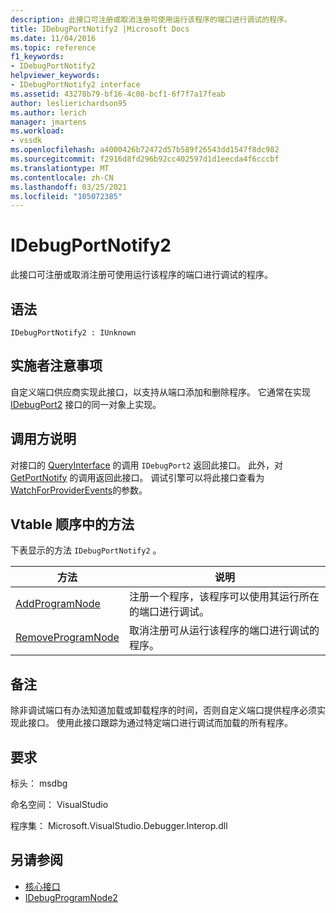 ```yaml
---
description: 此接口可注册或取消注册可使用运行该程序的端口进行调试的程序。
title: IDebugPortNotify2 |Microsoft Docs
ms.date: 11/04/2016
ms.topic: reference
f1_keywords:
- IDebugPortNotify2
helpviewer_keywords:
- IDebugPortNotify2 interface
ms.assetid: 43278b79-bf16-4c08-bcf1-6f7f7a17feab
author: leslierichardson95
ms.author: lerich
manager: jmartens
ms.workload:
- vssdk
ms.openlocfilehash: a4000426b72472d57b589f26543dd1547f8dc982
ms.sourcegitcommit: f2916d8fd296b92cc402597d1d1eecda4f6cccbf
ms.translationtype: MT
ms.contentlocale: zh-CN
ms.lasthandoff: 03/25/2021
ms.locfileid: "105072385"
---
```

# <a name="idebugportnotify2"></a>IDebugPortNotify2
此接口可注册或取消注册可使用运行该程序的端口进行调试的程序。

## <a name="syntax"></a>语法

```
IDebugPortNotify2 : IUnknown
```

## <a name="notes-for-implementers"></a>实施者注意事项
 自定义端口供应商实现此接口，以支持从端口添加和删除程序。 它通常在实现 [IDebugPort2](../../../extensibility/debugger/reference/idebugport2.md) 接口的同一对象上实现。

## <a name="notes-for-callers"></a>调用方说明
 对接口的 [QueryInterface](/cpp/atl/queryinterface) 的调用 `IDebugPort2` 返回此接口。 此外，对 [GetPortNotify](../../../extensibility/debugger/reference/idebugdefaultport2-getportnotify.md) 的调用返回此接口。 调试引擎可以将此接口查看为 [WatchForProviderEvents](../../../extensibility/debugger/reference/idebugprogramprovider2-watchforproviderevents.md)的参数。

## <a name="methods-in-vtable-order"></a>Vtable 顺序中的方法
 下表显示的方法 `IDebugPortNotify2` 。

|方法|说明|
|------------|-----------------|
|[AddProgramNode](../../../extensibility/debugger/reference/idebugportnotify2-addprogramnode.md)|注册一个程序，该程序可以使用其运行所在的端口进行调试。|
|[RemoveProgramNode](../../../extensibility/debugger/reference/idebugportnotify2-removeprogramnode.md)|取消注册可从运行该程序的端口进行调试的程序。|

## <a name="remarks"></a>备注
 除非调试端口有办法知道加载或卸载程序的时间，否则自定义端口提供程序必须实现此接口。 使用此接口跟踪为通过特定端口进行调试而加载的所有程序。

## <a name="requirements"></a>要求
 标头： msdbg

 命名空间： VisualStudio

 程序集： Microsoft.VisualStudio.Debugger.Interop.dll

## <a name="see-also"></a>另请参阅
- [核心接口](../../../extensibility/debugger/reference/core-interfaces.md)
- [IDebugProgramNode2](../../../extensibility/debugger/reference/idebugprogramnode2.md)
